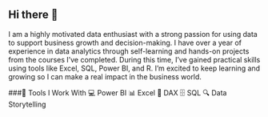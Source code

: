 ## Hi there 👋
I am a highly motivated data enthusiast with a strong passion for using data to support business growth and decision-making. I have over a year of experience in data analytics through self-learning and hands-on projects from the courses I’ve completed. During this time, I’ve gained practical skills using tools like Excel, SQL, Power BI, and R. I’m excited to keep learning and growing so I can make a real impact in the business world.


###🔧 Tools I Work With
💻 Power BI
📊 Excel
🧠 DAX
🗄 SQL
🔍 Data Storytelling



